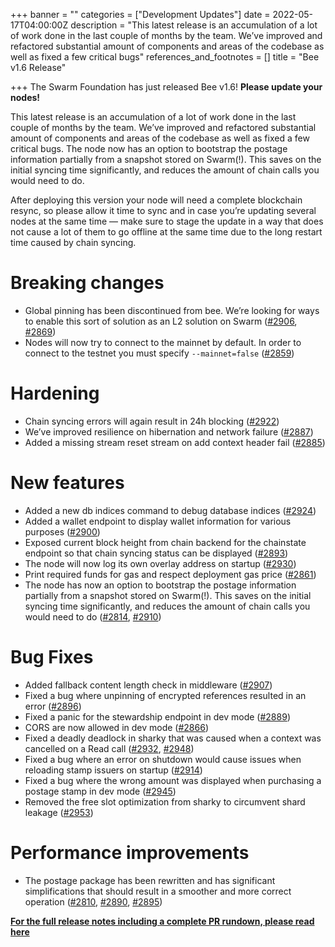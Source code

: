 +++
banner = ""
categories = ["Development Updates"]
date = 2022-05-17T04:00:00Z
description = "This latest release is an accumulation of a lot of work done in the last couple of months by the team. We’ve improved and refactored substantial amount of components and areas of the codebase as well as fixed a few critical bugs"
references_and_footnotes = []
title = "Bee v1.6 Release"

+++
The Swarm Foundation has just released Bee v1.6! **Please update your nodes!**

This latest release is an accumulation of a lot of work done in the last couple of months by the team. We’ve improved and refactored substantial amount of components and areas of the codebase as well as fixed a few critical bugs. The node now has an option to bootstrap the postage information partially from a snapshot stored on Swarm(!). This saves on the initial syncing time significantly, and reduces the amount of chain calls you would need to do.

​​After deploying this version your node will need a complete blockchain resync, so please allow it time to sync and in case you’re updating several nodes at the same time — make sure to stage the update in a way that does not cause a lot of them to go offline at the same time due to the long restart time caused by chain syncing.

# Breaking changes

* Global pinning has been discontinued from bee. We’re looking for ways to enable this sort of solution as an L2 solution on Swarm ([#2906](https://github.com/ethersphere/bee/pull/2906), [#2869](https://github.com/ethersphere/bee/pull/2869))
* Nodes will now try to connect to the mainnet by default. In order to connect to the testnet you must specify `--mainnet=false` ([#2859](https://github.com/ethersphere/bee/pull/2859))

# Hardening

* Chain syncing errors will again result in 24h blocking ([#2922](https://github.com/ethersphere/bee/pull/2922))
* We’ve improved resilience on hibernation and network failure ([#2887](https://github.com/ethersphere/bee/pull/2887))
* Added a missing stream reset stream on add context header fail ([#2885](https://github.com/ethersphere/bee/pull/2885))

# New features

* Added a new db indices command to debug database indices ([#2924](https://github.com/ethersphere/bee/pull/2924))
* Added a wallet endpoint to display wallet information for various purposes ([#2900](https://github.com/ethersphere/bee/pull/2900))
* Exposed current block height from chain backend for the chainstate endpoint so that chain syncing status can be displayed ([#2893](https://github.com/ethersphere/bee/pull/2893))
* The node will now log its own overlay address on startup ([#2930](https://github.com/ethersphere/bee/pull/2930))
* Print required funds for gas and respect deployment gas price ([#2861](https://github.com/ethersphere/bee/pull/2861))
* The node has now an option to bootstrap the postage information partially from a snapshot stored on Swarm(!). This saves on the initial syncing time significantly, and reduces the amount of chain calls you would need to do ([#2814](https://github.com/ethersphere/bee/pull/2814), [#2910](https://github.com/ethersphere/bee/pull/2910))

# Bug Fixes

* Added fallback content length check in middleware ([#2907](https://github.com/ethersphere/bee/pull/2907))
* Fixed a bug where unpinning of encrypted references resulted in an error ([#2896](https://github.com/ethersphere/bee/pull/2896))
* Fixed a panic for the stewardship endpoint in dev mode ([#2889](https://github.com/ethersphere/bee/pull/2889))
* CORS are now allowed in dev mode ([#2866](https://github.com/ethersphere/bee/pull/2866))
* Fixed a deadly deadlock in sharky that was caused when a context was cancelled on a Read call ([#2932](https://github.com/ethersphere/bee/pull/2932), [#2948](https://github.com/ethersphere/bee/pull/2948))
* Fixed a bug where an error on shutdown would cause issues when reloading stamp issuers on startup ([#2914](https://github.com/ethersphere/bee/pull/2914))
* Fixed a bug where the wrong amount was displayed when purchasing a postage stamp in dev mode ([#2945](https://github.com/ethersphere/bee/pull/2945))
* Removed the free slot optimization from sharky to circumvent shard leakage ([#2953](https://github.com/ethersphere/bee/pull/2953))

# Performance improvements

* The postage package has been rewritten and has significant simplifications that should result in a smoother and more correct operation ([#2810](https://github.com/ethersphere/bee/pull/2810), [#2890](https://github.com/ethersphere/bee/pull/2890), [#2895](https://github.com/ethersphere/bee/pull/2895))

[**For the full release notes including a complete PR rundown, please read here**](https://github.com/ethersphere/bee/releases/tag/v1.6.0)

# 